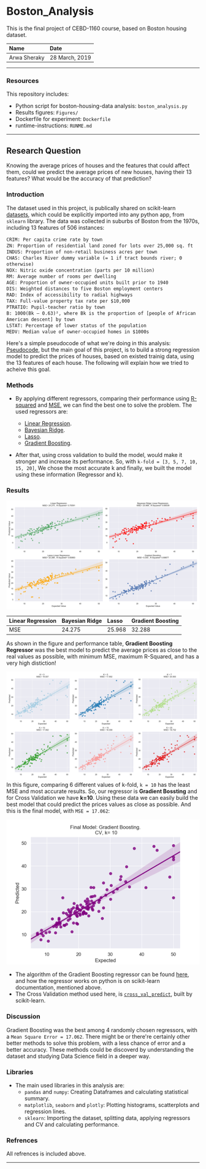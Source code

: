 # Boston_Analysis
This is the final project of CEBD-1160 course, based on Boston housing dataset.

| Name | Date |
|:-------|:---------------|
| Arwa Sheraky | 28 March, 2019 |

-----

### Resources
This repository includes:

- Python script for boston-housing-data analysis: `boston_analysis.py`
- Results figures: `Figures/`
- Dockerfile for experiment: `Dockerfile`
- runtime-instructions: `RUNME.md`

-----

## Research Question
Knowing the average prices of houses and the features that could affect them, could we predict the average prices of new houses, having their 13 features? What would be the accuracy of that prediction?

### Introduction
The dataset used in this project, is publically shared on scikit-learn [datasets](https://scikit-learn.org/stable/datasets/index.html#boston-dataset), which could be explicitly imported into any python app, from `sklearn` library.
The data was collected in suburbs of Boston from the 1970s, including 13 features of 506 instances:

```
CRIM: Per capita crime rate by town
ZN: Proportion of residential land zoned for lots over 25,000 sq. ft
INDUS: Proportion of non-retail business acres per town
CHAS: Charles River dummy variable (= 1 if tract bounds river; 0 otherwise)
NOX: Nitric oxide concentration (parts per 10 million)
RM: Average number of rooms per dwelling
AGE: Proportion of owner-occupied units built prior to 1940
DIS: Weighted distances to five Boston employment centers
RAD: Index of accessibility to radial highways
TAX: Full-value property tax rate per $10,000
PTRATIO: Pupil-teacher ratio by town
B: 1000(Bk — 0.63)², where Bk is the proportion of [people of African American descent] by town
LSTAT: Percentage of lower status of the population
MEDV: Median value of owner-occupied homes in $1000s
```

Here's a simple pseudocode of what we're doing in this analysis: [Pseudocode](Pseudocode.md), but the main goal of this project, is to build a strong regression model to predict the prices of houses, based on existed trainig data, using the 13 features of each house. The following will explain how we tried to acheive this goal.

### Methods

* By applying different regressors, comparing their performance using [R-squared](https://scikit-learn.org/stable/modules/generated/sklearn.metrics.r2_score.html) and [MSE](https://en.wikipedia.org/wiki/Mean_squared_error), we can find the best one to solve the problem. The used regressors are:
    * [Linear Regression](https://scikit-learn.org/stable/modules/generated/sklearn.linear_model.LinearRegression.html#sklearn.linear_model.LinearRegression).
    * [Bayesian Ridge](https://scikit-learn.org/stable/modules/generated/sklearn.linear_model.BayesianRidge.html#sklearn.linear_model.BayesianRidge).
    * [Lasso](https://scikit-learn.org/stable/modules/generated/sklearn.linear_model.Lasso.html#sklearn.linear_model.Lasso).
    * [Gradient Boosting](https://scikit-learn.org/stable/modules/generated/sklearn.ensemble.GradientBoostingRegressor.html#sklearn.ensemble.GradientBoostingRegressor).

* After that, using cross validation to build the model, would make it stronger and increase its performance. So, with `k-fold = [3, 5, 7, 10, 15, 20]`, We chose the most accurate k and finally, we built the model using these information (Regressor and k).

### Results

![Models Comparison](./Figures/1_Regression_Models.png)

| Linear Regression | Bayesian Ridge | Lasso | Gradient Boosting |
|:---------------|:---------------|:---------------|:---------------|
| MSE | 24.275 | 25.968 | 32.288 | 8.355 |

As shown in the figure and performance table, **Gradient Boosting Regressor** was the best model to predict the average prices as close to the real values as possible, with minimum MSE, maximum R-Squared, and has a very high distiction!



![K-fold](./Figures/2_Gradient_Boosting_CV.png)
In this figure, comparing 6 different values of k-fold, `k = 10` has the least MSE and most accurate results.
So, our regressor is **Gradient Bossting** and for Cross Validation we have **k=10**. Using these data we can easily build the best model that could predict the prices values as close as possible. And this is the final model, with `MSE = 17.062`:

![Final Model](./Figures/3_Final_Model.png)


- The algorithm of the Gradient Boosting regressor can be found [here](https://en.wikipedia.org/wiki/Gradient_boosting#Algorithm), and how the regressor works on python is on scikit-learn documentation, mentioned above.
- The Cross Validation method used here, is [`cross_val_predict`](https://scikit-learn.org/stable/modules/generated/sklearn.model_selection.cross_val_predict.html#sklearn.model_selection.cross_val_predict), built by scikit-learn.

### Discussion

Gradient Boosting was the best among 4 randomly chosen regressors, with a `Mean Square Error = 17.062`. There might be or there're certainly other better methods to solve this problem, with a less chance of error and a better accuracy. These methods could be discoverd by understanding the dataset and studying Data Science field in a deeper way.

### Libraries
- The main used libraries in this analysis are:
    - `pandas` and `numpy`: Creating Dataframes and calculating statistical summary.
    - `matplotlib`, `seaborn` and `plotly`: Plotting histograms, scatterplots and regression lines.
    - `sklearn`: Importing the dataset, splitting data, applying regressors and CV and calculating performance.

### Refrences
All refrences is included above.

-------
